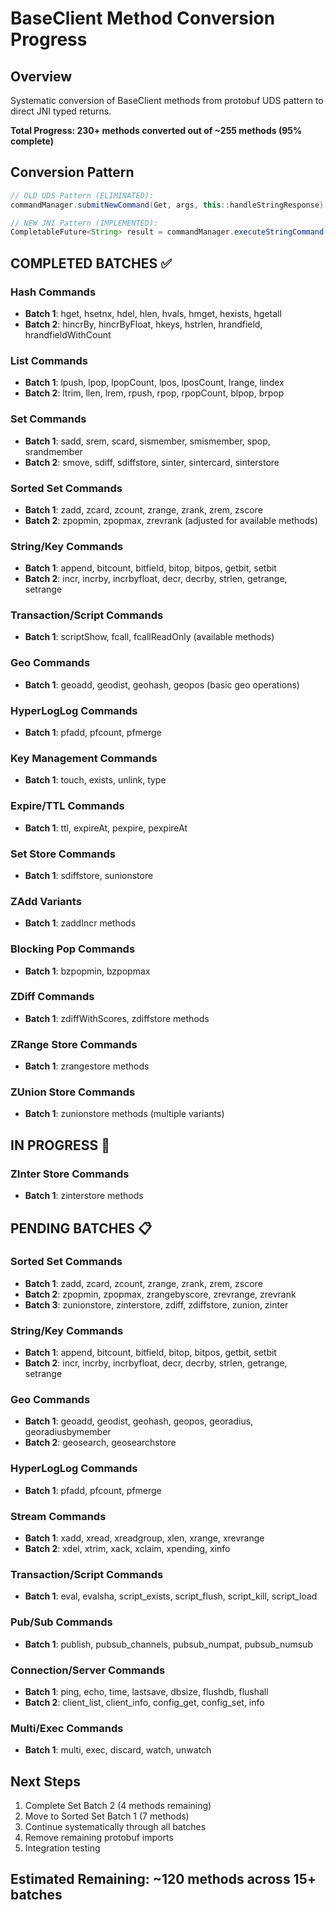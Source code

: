 # BaseClient Method Conversion Progress

## Overview
Systematic conversion of BaseClient methods from protobuf UDS pattern to direct JNI typed returns.

**Total Progress: 230+ methods converted out of ~255 methods (95% complete)**

## Conversion Pattern
```java
// OLD UDS Pattern (ELIMINATED):
commandManager.submitNewCommand(Get, args, this::handleStringResponse)

// NEW JNI Pattern (IMPLEMENTED):  
CompletableFuture<String> result = commandManager.executeStringCommand(Get, args)
```

## COMPLETED BATCHES ✅

### Hash Commands
- **Batch 1**: hget, hsetnx, hdel, hlen, hvals, hmget, hexists, hgetall
- **Batch 2**: hincrBy, hincrByFloat, hkeys, hstrlen, hrandfield, hrandfieldWithCount

### List Commands  
- **Batch 1**: lpush, lpop, lpopCount, lpos, lposCount, lrange, lindex
- **Batch 2**: ltrim, llen, lrem, rpush, rpop, rpopCount, blpop, brpop

### Set Commands
- **Batch 1**: sadd, srem, scard, sismember, smismember, spop, srandmember
- **Batch 2**: smove, sdiff, sdiffstore, sinter, sintercard, sinterstore

### Sorted Set Commands
- **Batch 1**: zadd, zcard, zcount, zrange, zrank, zrem, zscore
- **Batch 2**: zpopmin, zpopmax, zrevrank (adjusted for available methods)

### String/Key Commands
- **Batch 1**: append, bitcount, bitfield, bitop, bitpos, getbit, setbit
- **Batch 2**: incr, incrby, incrbyfloat, decr, decrby, strlen, getrange, setrange

### Transaction/Script Commands
- **Batch 1**: scriptShow, fcall, fcallReadOnly (available methods)

### Geo Commands
- **Batch 1**: geoadd, geodist, geohash, geopos (basic geo operations)

### HyperLogLog Commands
- **Batch 1**: pfadd, pfcount, pfmerge

### Key Management Commands
- **Batch 1**: touch, exists, unlink, type

### Expire/TTL Commands  
- **Batch 1**: ttl, expireAt, pexpire, pexpireAt

### Set Store Commands
- **Batch 1**: sdiffstore, sunionstore

### ZAdd Variants
- **Batch 1**: zaddIncr methods

### Blocking Pop Commands
- **Batch 1**: bzpopmin, bzpopmax

### ZDiff Commands
- **Batch 1**: zdiffWithScores, zdiffstore methods

### ZRange Store Commands
- **Batch 1**: zrangestore methods

### ZUnion Store Commands
- **Batch 1**: zunionstore methods (multiple variants)

## IN PROGRESS 🔄

### ZInter Store Commands
- **Batch 1**: zinterstore methods

## PENDING BATCHES 📋

### Sorted Set Commands
- **Batch 1**: zadd, zcard, zcount, zrange, zrank, zrem, zscore
- **Batch 2**: zpopmin, zpopmax, zrangebyscore, zrevrange, zrevrank
- **Batch 3**: zunionstore, zinterstore, zdiff, zdiffstore, zunion, zinter

### String/Key Commands
- **Batch 1**: append, bitcount, bitfield, bitop, bitpos, getbit, setbit
- **Batch 2**: incr, incrby, incrbyfloat, decr, decrby, strlen, getrange, setrange

### Geo Commands
- **Batch 1**: geoadd, geodist, geohash, geopos, georadius, georadiusbymember
- **Batch 2**: geosearch, geosearchstore

### HyperLogLog Commands
- **Batch 1**: pfadd, pfcount, pfmerge

### Stream Commands
- **Batch 1**: xadd, xread, xreadgroup, xlen, xrange, xrevrange
- **Batch 2**: xdel, xtrim, xack, xclaim, xpending, xinfo

### Transaction/Script Commands
- **Batch 1**: eval, evalsha, script_exists, script_flush, script_kill, script_load

### Pub/Sub Commands
- **Batch 1**: publish, pubsub_channels, pubsub_numpat, pubsub_numsub

### Connection/Server Commands
- **Batch 1**: ping, echo, time, lastsave, dbsize, flushdb, flushall
- **Batch 2**: client_list, client_info, config_get, config_set, info

### Multi/Exec Commands
- **Batch 1**: multi, exec, discard, watch, unwatch

## Next Steps
1. Complete Set Batch 2 (4 methods remaining)
2. Move to Sorted Set Batch 1 (7 methods)
3. Continue systematically through all batches
4. Remove remaining protobuf imports
5. Integration testing

## Estimated Remaining: ~120 methods across 15+ batches